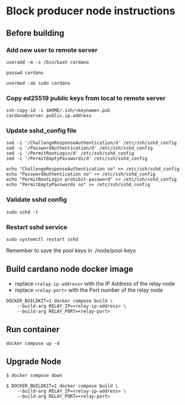 # Block producer node instructions

## Before building

### Add new user to remote server

```
useradd -m -s /bin/bash cardano
```
```
passwd cardano
```
```
usermod -aG sudo cardano
```


### Copy ed25519 public keys from local to remote server 

```
ssh-copy-id -i $HOME/.ssh/<keyname>.pub cardano@server.public.ip.address

```
### Update sshd_config file

```
sed -i '/ChallengeResponseAuthentication/d' /etc/ssh/sshd_config
sed -i '/PasswordAuthentication/d' /etc/ssh/sshd_config
sed -i '/PermitRootLogin/d' /etc/ssh/sshd_config
sed -i '/PermitEmptyPasswords/d' /etc/ssh/sshd_config

echo "ChallengeResponseAuthentication no" >> /etc/ssh/sshd_config
echo "PasswordAuthentication no" >> /etc/ssh/sshd_config
echo "PermitRootLogin prohibit-password" >> /etc/ssh/sshd_config
echo "PermitEmptyPasswords no" >> /etc/ssh/sshd_config
```

### Validate sshd config
```
sudo sshd -t
```

### Restart sshd service
```
sudo systemctl restart sshd
```

Remember to save the pool keys in ./node/pool-keys

## Build cardano node docker image

* replace `<relay-ip-address>` with the IP Address of the relay node
* replace `<relay-port>` with the Port number of the relay node

```
DOCKER_BUILDKIT=1 docker compose build \
    --build-arg RELAY_IP=<relay-ip-address> \
    --build-arg RELAY_PORT=<relay-port>
```

## Run container
```
docker compose up -d
```


## Upgrade Node

```
$ docker compose down
```
```
$ DOCKER_BUILDKIT=1 docker compose build \
    --build-arg RELAY_IP=<relay-ip-address> \
    --build-arg RELAY_PORT=<relay-port>
```
